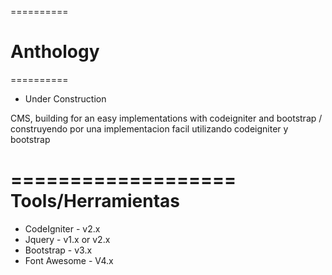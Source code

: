 ==========
# Anthology
==========

- Under Construction

CMS, building for an easy implementations with codeigniter and bootstrap / construyendo por una implementacion facil utilizando codeigniter y bootstrap 

===================
Tools/Herramientas
===================
- CodeIgniter - v2.x
- Jquery - v1.x or v2.x
- Bootstrap - v3.x
- Font Awesome - V4.x
